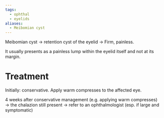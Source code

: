 ```yaml
---
tags:
  - ophthal
  - eyelids
aliases:
  - Meibomian cyst
---
```

Meibomian cyst -> retention cyst of the eyelid -> Firm, painless.

It usually presents as a painless lump within the eyelid itself and not at its margin. 
# Treatment
Initially: conservative. Apply warm compresses to the affected eye.

4 weeks after conservative management (e.g. applying warm compresses) -> the chalazion still present -> refer to an ophthalmologist (esp. if large and symptomatic)